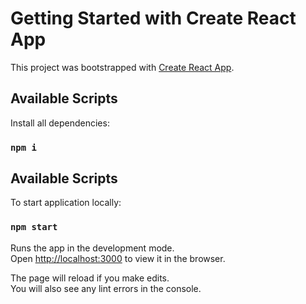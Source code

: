 # Getting Started with Create React App

This project was bootstrapped with [Create React App](https://github.com/facebook/create-react-app).

## Available Scripts

Install all dependencies:

### `npm i`

## Available Scripts

To start application locally:

### `npm start`


Runs the app in the development mode.\
Open [http://localhost:3000](http://localhost:3000) to view it in the browser.

The page will reload if you make edits.\
You will also see any lint errors in the console.

